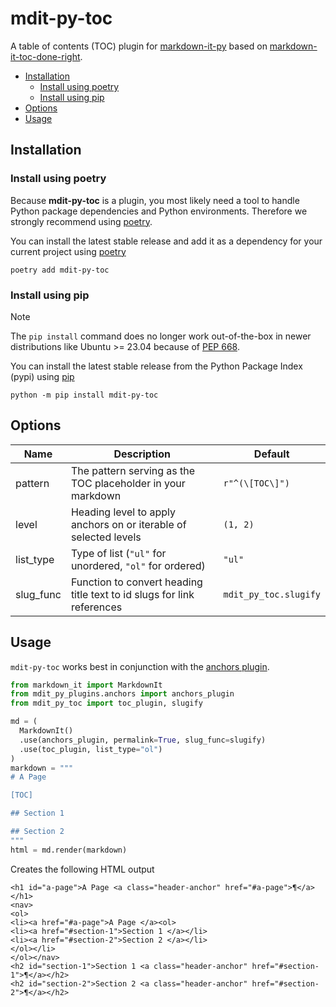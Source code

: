 # mdit-py-toc <!-- omit in toc -->

A table of contents (TOC) plugin for [markdown-it-py](https://markdown-it-py.readthedocs.io/en/latest/)
based on [markdown-it-toc-done-right](https://github.com/nagaozen/markdown-it-toc-done-right).

- [Installation](#installation)
  - [Install using poetry](#install-using-poetry)
  - [Install using pip](#install-using-pip)
- [Options](#options)
- [Usage](#usage)

## Installation

### Install using poetry

Because **mdit-py-toc** is a plugin, you most likely need a tool to
handle Python package dependencies and Python environments. Therefore we
strongly recommend using [poetry].

You can install the latest stable release and add it as a dependency for your
current project using [poetry]

```
poetry add mdit-py-toc
```

### Install using pip

> [!NOTE]
> The `pip install` command does no longer work out-of-the-box in newer
> distributions like Ubuntu >= 23.04 because of [PEP 668](https://peps.python.org/pep-0668).

You can install the latest stable release from the Python Package Index (pypi)
using [pip]

```
python -m pip install mdit-py-toc
```

## Options

| Name      | Description                                                            | Default               |
| --------- | ---------------------------------------------------------------------- | --------------------- |
| pattern   | The pattern serving as the TOC placeholder in your markdown            | `r"^(\[TOC\]")`       |
| level     | Heading level to apply anchors on or iterable of selected levels       | `(1, 2)`              |
| list_type | Type of list (`"ul"` for unordered, `"ol"` for ordered)                | `"ul"`                |
| slug_func | Function to convert heading title text to id slugs for link references | `mdit_py_toc.slugify` |

## Usage

`mdit-py-toc` works best in conjunction with the [anchors plugin](https://mdit-py-plugins.readthedocs.io/en/latest/#heading-anchors).

```python
from markdown_it import MarkdownIt
from mdit_py_plugins.anchors import anchors_plugin
from mdit_py_toc import toc_plugin, slugify

md = (
  MarkdownIt()
  .use(anchors_plugin, permalink=True, slug_func=slugify)
  .use(toc_plugin, list_type="ol")
)
markdown = """
# A Page

[TOC]

## Section 1

## Section 2
"""
html = md.render(markdown)
```
Creates the following HTML output
```
<h1 id="a-page">A Page <a class="header-anchor" href="#a-page">¶</a></h1>
<nav>
<ol>
<li><a href="#a-page">A Page </a><ol>
<li><a href="#section-1">Section 1 </a></li>
<li><a href="#section-2">Section 2 </a></li>
</ol></li>
</ol></nav>
<h2 id="section-1">Section 1 <a class="header-anchor" href="#section-1">¶</a></h2>
<h2 id="section-2">Section 2 <a class="header-anchor" href="#section-2">¶</a></h2>
```

[poetry]: https://python-poetry.org/
[pip]: https://pip.pypa.io/
